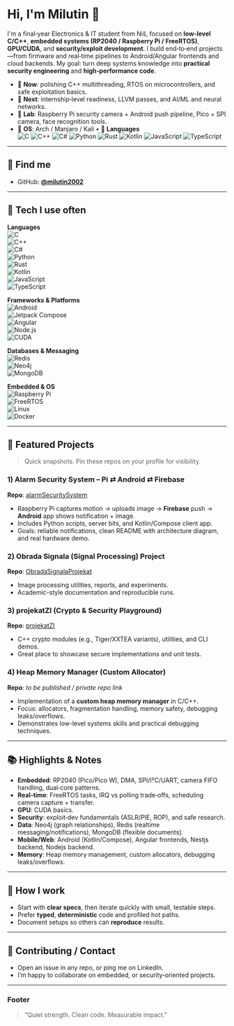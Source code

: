 # Hi, I'm Milutin 👋

I'm a final‑year Electronics & IT student from Niš, focused on **low‑level C/C++**, **embedded systems (RP2040 / Raspberry Pi / FreeRTOS)**, **GPU/CUDA**, and **security/exploit development**. I build end‑to‑end projects—from firmware and real‑time pipelines to Android/Angular frontends and cloud backends. My goal: turn deep systems knowledge into **practical security engineering** and **high‑performance code**.

- 🔭 **Now**: polishing C++ multithreading, RTOS on microcontrollers, and safe exploitation basics.
- 🎯 **Next**: internship‑level readiness, LLVM passes, and AI/ML and neural networks.
- 🧪 **Lab**: Raspberry Pi security camera + Android push pipeline, Pico + SPI camera, face recognition tools.
- 🐧 **OS**: Arch / Manjaro / Kali • 💬 **Languages**  
![C](https://img.shields.io/badge/C-00599C?logo=c&logoColor=white)
![C++](https://img.shields.io/badge/C++-00599C?logo=c%2B%2B&logoColor=white)
![C#](https://img.shields.io/badge/C%23-239120?logo=c-sharp&logoColor=white)
![Python](https://img.shields.io/badge/Python-3776AB?logo=python&logoColor=white)
![Rust](https://img.shields.io/badge/Rust-000000?logo=rust&logoColor=white)
![Kotlin](https://img.shields.io/badge/Kotlin-7F52FF?logo=kotlin&logoColor=white)
![JavaScript](https://img.shields.io/badge/JavaScript-F7DF1E?logo=javascript&logoColor=black)
![TypeScript](https://img.shields.io/badge/TypeScript-3178C6?logo=typescript&logoColor=white)

---

## 🔗 Find me

- GitHub: **[@milutin2002](https://github.com/milutin2002)**


---

## 🧰 Tech I use often

**Languages**  
![C](https://img.shields.io/badge/C-00599C?logo=c&logoColor=white)  
![C++](https://img.shields.io/badge/C++-00599C?logo=c%2B%2B&logoColor=white)  
![C#](https://img.shields.io/badge/C%23-239120?logo=c-sharp&logoColor=white)  
![Python](https://img.shields.io/badge/Python-3776AB?logo=python&logoColor=white)  
![Rust](https://img.shields.io/badge/Rust-000000?logo=rust&logoColor=white)  
![Kotlin](https://img.shields.io/badge/Kotlin-7F52FF?logo=kotlin&logoColor=white)  
![JavaScript](https://img.shields.io/badge/JavaScript-F7DF1E?logo=javascript&logoColor=black)  
![TypeScript](https://img.shields.io/badge/TypeScript-3178C6?logo=typescript&logoColor=white)

**Frameworks & Platforms**  
![Android](https://img.shields.io/badge/Android-3DDC84?logo=android&logoColor=white)  
![Jetpack Compose](https://img.shields.io/badge/Jetpack%20Compose-4285F4?logo=jetpackcompose&logoColor=white)  
![Angular](https://img.shields.io/badge/Angular-DD0031?logo=angular&logoColor=white)  
![Node.js](https://img.shields.io/badge/Node.js-339933?logo=node.js&logoColor=white)  
![CUDA](https://img.shields.io/badge/CUDA-76B900?logo=nvidia&logoColor=white)  

**Databases & Messaging**  
![Redis](https://img.shields.io/badge/Redis-DC382D?logo=redis&logoColor=white)  
![Neo4j](https://img.shields.io/badge/Neo4j-018BFF?logo=neo4j&logoColor=white)  
![MongoDB](https://img.shields.io/badge/MongoDB-47A248?logo=mongodb&logoColor=white)

**Embedded & OS**  
![Raspberry Pi](https://img.shields.io/badge/Raspberry%20Pi-A22846?logo=raspberrypi&logoColor=white)  
![FreeRTOS](https://img.shields.io/badge/FreeRTOS-3949AB?logo=freertos&logoColor=white)  
![Linux](https://img.shields.io/badge/Linux-FCC624?logo=linux&logoColor=black)  
![Docker](https://img.shields.io/badge/Docker-2496ED?logo=docker&logoColor=white)



---

## 🚀 Featured Projects

> Quick snapshots. Pin these repos on your profile for visibility.

### 1) Alarm Security System – Pi ⇄ Android ⇄ Firebase

**Repo**: [alarmSecuritySystem](https://github.com/milutin2002/alarmSecuritySystem)

- Raspberry Pi captures motion → uploads image → **Firebase** push → **Android** app shows notification + image.
- Includes Python scripts, server bits, and Kotlin/Compose client app.
- Goals: reliable notifications, clean README with architecture diagram, and real hardware demo.

### 2) Obrada Signala (Signal Processing) Project

**Repo**: [ObradaSignalaProjekat](https://github.com/milutin2002/ObradaSignalaProjekat)

- Image processing utilities, reports, and experiments.
- Academic-style documentation and reproducible runs.

### 3) projekatZI (Crypto & Security Playground)

**Repo**: [projekatZI](https://github.com/milutin2002/projekatZI)

- C++ crypto modules (e.g., Tiger/XXTEA variants), utilities, and CLI demos.
- Great place to showcase secure implementations and unit tests.

### 4) Heap Memory Manager (Custom Allocator)

**Repo**: *to be published / private repo link*

- Implementation of a **custom heap memory manager** in C/C++.
- Focus: allocators, fragmentation handling, memory safety, debugging leaks/overflows.
- Demonstrates low-level systems skills and practical debugging techniques.

---

## 📚 Highlights & Notes

- **Embedded**: RP2040 (Pico/Pico W), DMA, SPI/I²C/UART, camera FIFO handling, dual‑core patterns.
- **Real‑time**: FreeRTOS tasks, IRQ vs polling trade‑offs, scheduling camera capture + transfer.
- **GPU**: CUDA basics.
- **Security**: exploit‑dev fundamentals (ASLR/PIE, ROP), and safe research.
- **Data**: Neo4j (graph relationships), Redis (realtime messaging/notifications), MongoDB (flexible documents).
- **Mobile/Web**: Android (Kotlin/Compose), Angular frontends, Nestjs backend, Nodejs backend.
- **Memory**: Heap memory management, custom allocators, debugging leaks/overflows.

---





## 📝 How I work

- Start with **clear specs**, then iterate quickly with small, testable steps.
- Prefer **typed**, **deterministic** code and profiled hot paths.
- Document setups so others can **reproduce** results.

---

## 🤝 Contributing / Contact

- Open an issue in any repo, or ping me on LinkedIn.
- I’m happy to collaborate on embedded, or security‑oriented projects.

---

### Footer

> “Quiet strength. Clean code. Measurable impact.”
